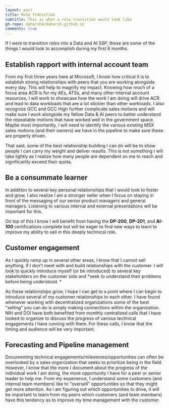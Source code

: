 ```yaml
---
layout: post
title: Role Transition
subtitle: This is what a role transition would look like
gh-repo: daharsh4/daharsh.github.io
comments: true
---
```


If I were to transition roles into a Data and AI SSP, these are some of the things I would look to accomplish during my first 6 months.

## Establish rapport with internal account team
From my first three years here at Microsoft, I know how critical it is to establish strong relationships with peers that you are working alongside every day. This will help to magnify my impact. Knowing how much of a focus area ACR is for my AEs, ATSs, and many other internal account resources, I will work to showcase how the work I am doing will drive ACR and lead to data workloads that are a lot stickier than other workloads. I also recognize GCC and GCC High further complicate sales motions and will make sure I work alongside my fellow Data & AI peers to better understand the repeatable motions that have worked well in the government space. Maybe most importantly, I will need to identify the various existing MSX sales motions (and their owners) we have in the pipeline to make sure these are properly driven. 

That said, some of the best relationship building I can do will be to show people I can carry my weight and deliver results. This is not something I will take lightly as I realize how many people are dependent on me to reach and significantly exceed their quota. 

## Be a consummate learner
In addition to several key personal relationships that I would look to foster and grow, I also realize I am a stronger seller when I focus on staying in front of the messaging of our senior product managers and general managers. Listening to various internal and external presentations will be important for this.

On top of this I know I will benefit from having the **DP-200**, **DP-201**, and **AI-100** certifications complete but will be eager to find new ways to learn to improve my ability to sell in this deeply technical role.

## Customer engagement
As I quickly ramp up in several other areas, I know that I cannot sell anything, if I don't meet with and build relationships with the customer. I will look to quickly introduce myself (or be introduced) to several key stakeholders on the customer side and *seek to understand their problems before being understood. *

As these relationships grow, I hope I can get to a point where I can begin to introduce several of my customer relationships to each other. I have found whenever working with decentralized organizations some of the best "selling" you can do is simply making connections within the organization. NIH and DOI have both benefited from monthly centralized calls that I have looked to organize to discuss the progress of various technical engagements I have running with them. For these calls, I know that the timing and audience will be very important. 

## Forecasting and Pipeline management
Documenting technical engagements/milestones/opportunities can often be overlooked by a sales organization that seeks to prioritize being in the field. However, I know that the more I document about the progress of the individual work I am doing, the more opportunity I have for a peer or senior leader to help me. From my experience, I understand some customers (and internal team members) like to "oversell" opportunities so that they might get more attention. As I am figuring out which opportunities to drive, it will be important to learn from my peers which customers (and team members) have this tendency as to improve my time management with the customer. 
